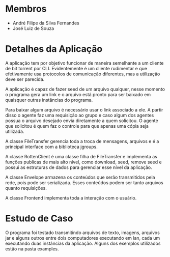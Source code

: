 # Membros   
- André Filipe da Silva Fernandes
- José Luiz de Souza 

# Detalhes da Aplicação
A aplicação tem por objetivo funcionar de maneira semelhante a um cliente de bit torrent por CLI. Evidentemente é um cliente rudimentar e que efetivamente usa protocolos de comunicação diferentes, mas a utilização deve ser parecida.

A aplicação é capaz de fazer seed de um arquivo qualquer, nesse momento o programa gera um link e o arquivo está pronto para ser baixado em quaisquer outras instâncias do programa. 

Para baixar algum arquivo é necessário usar o link associado a ele. A partir disso o agente faz uma requisição ao grupo e caso algum dos agentes possua o arquivo desejado envia diretamente a quem solicitou. O agente que solicitou é quem faz o controle para que apenas uma cópia seja utilizada.

A classe FileTransfer gerencia toda a troca de mensagens, arquivos e é a principal interface com a biblioteca jgroups.

A classe RottenClient é uma classe filha de FileTransfer e implementa as funções publicas de mais alto nível, como download, seed, remove seed e possui as estruturas de dados para gerenciar esse nível da aplicação.

A classe Envelope armazena os conteúdos que serão transmitidos pela rede, pois pode ser serializada. Esses conteúdos podem ser tanto arquivos quanto requisições. 

A classe Frontend implementa toda a interação com o usuário.

# Estudo de Caso 
O programa foi testado transmitindo arquivos de texto, imagens, arquivos jar e alguns outros entre dois computadores executando em lan, cada um executando duas instâncias da aplicação. 
Alguns dos exemplos utilizados estão na pasta examples.
